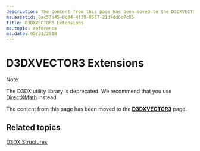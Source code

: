 ```yaml
---
description: The content from this page has been moved to the D3DXVECTOR3 page.
ms.assetid: 0ac57a45-8c84-4f38-8537-21d7dd6c7c85
title: D3DXVECTOR3 Extensions
ms.topic: reference
ms.date: 05/31/2018
---
```


# D3DXVECTOR3 Extensions

> [!Note]
> The D3DX utility library is deprecated. We recommend that you use [DirectXMath](../dxmath/pg-xnamath-migration-d3dx.md) instead.

The content from this page has been moved to the [**D3DXVECTOR3**](d3dxvector3.md) page.

## Related topics

<dl> <dt>

[D3DX Structures](dx9-graphics-reference-d3dx-structures.md)
</dt> </dl>

 

 
